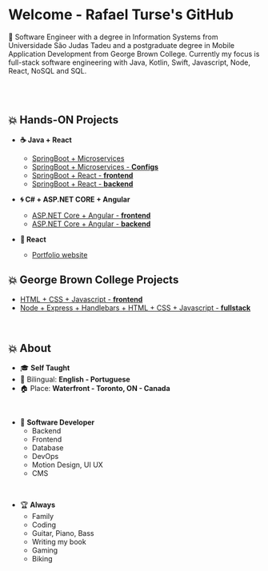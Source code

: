 # Welcome - Rafael Turse's GitHub

💬  Software Engineer with a degree in Information Systems from Universidade São Judas Tadeu and a postgraduate degree in Mobile Application Development from George Brown College. Currently my focus is full-stack software engineering with Java, Kotlin, Swift, Javascript, Node, React, NoSQL and SQL.

<br>
<br>

##  :boom: Hands-ON Projects
- **☕ Java + React**
  - [SpringBoot + Microservices](https://github.com/rafaelturse/hands-on-java-spring-microservice)
  - [SpringBoot + Microservices - **Configs**](https://github.com/rafaelturse/hands-on-java-spring-microservice-configs)
  - [SpringBoot + React - **frontend**](https://github.com/rafaelturse/hands-on-springboot-react-school-app)
  - [SpringBoot + React - **backend**](https://github.com/rafaelturse/hands-on-springboot-react-school)

- **🌀 C# + ASP.NET CORE + Angular**
  - [ASP.NET Core + Angular - **frontend**](https://github.com/rafaelturse/hands-on-aspnetcore-angular-proagile-webapp)
  - [ASP.NET Core + Angular - **backend**](https://github.com/rafaelturse/hands-on-aspnetcore-angular-proagile)  

- **🎨 React**
  - [Portfolio website](https://github.com/rafaelturse/portfolio)
 
##  :boom: George Brown College Projects
  - [HTML + CSS + Javascript - **frontend**](https://github.com/rafaelturse/georgebrown-project-festival-website-group-06)
  - [Node + Express + Handlebars + HTML + CSS + Javascript - **fullstack**](https://github.com/rafaelturse/gbc-20231003-fullstack-group-07/tree/rafael)

<br>

<!--
##  :boom: GitHub Stats
<div align="center">
  <img height="160em"   
       align="center" src="https://github-readme-stats.vercel.app/api?username=rafaelturse&show_icons=true&theme=highcontrast&include_all_commits=true&count_private=true"
  >
  <img height="160em" 
       align="center" 
       src="https://github-readme-stats.vercel.app/api/top-langs/?username=rafaelturse&&layout=compact&hide=shell&theme=highcontrast"
  >
</div>

<br>
-->

##  :boom: About

- :mortar_board: **Self Taught**
- :loudspeaker: Bilingual: **English - Portuguese**
- :house: Place: **Waterfront - Toronto, ON - Canada**

<br>

- :wrench: **Software Developer**
  - Backend
  - Frontend
  - Database
  - DevOps
  - Motion Design, UI UX
  - CMS

<br>

- :trophy: **Always** 
  - Family
  - Coding
  - Guitar, Piano, Bass
  - Writing my book
  - Gaming
  - Biking
